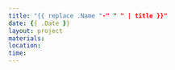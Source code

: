 ```yaml
---
title: "{{ replace .Name "-" " " | title }}"
date: {{ .Date }}
layout: project
materials:
location:
time:
---
```


